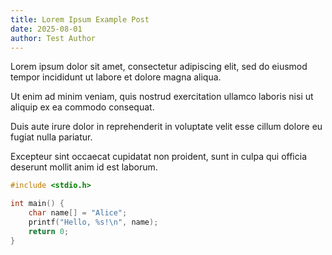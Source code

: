 ```yaml
---
title: Lorem Ipsum Example Post
date: 2025-08-01
author: Test Author
---
```


Lorem ipsum dolor sit amet, consectetur adipiscing elit, sed do eiusmod tempor incididunt ut labore et dolore magna aliqua. 

Ut enim ad minim veniam, quis nostrud exercitation ullamco laboris nisi ut aliquip ex ea commodo consequat. 

Duis aute irure dolor in reprehenderit in voluptate velit esse cillum dolore eu fugiat nulla pariatur.

Excepteur sint occaecat cupidatat non proident, sunt in culpa qui officia deserunt mollit anim id est laborum.

```C
#include <stdio.h>

int main() {
    char name[] = "Alice";
    printf("Hello, %s!\n", name);
    return 0;
}
```
